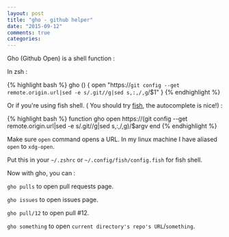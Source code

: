 ```yaml
---
layout: post
title: "gho - github helper"
date: "2015-09-12"
comments: true
categories: 
---
```


Gho (Github Open) is a shell function :

In zsh :

{% highlight bash %}
gho () {
    open "https://`git config --get remote.origin.url|sed -e s/.git//g|sed s,:,/,g`/$1"
}
{% endhighlight %}

Or if you're using fish shell. ( You should try [fish](http://fishshell.com/), the autocomplete is nice!) :

{% highlight bash %}
function gho
  open https://(git config --get remote.origin.url|sed -e s/.git//g|sed s,:,/,g)/$argv
end
{% endhighlight %}

Make sure `open` command opens a URL. In my linux machine I have aliased `open` to `xdg-open`.

Put this in your `~/.zshrc` or `~/.config/fish/config.fish` for fish shell.

Now with gho, you can :

`gho pulls`  to open pull requests page.

`gho issues` to open issues page.

`gho pull/12` to open pull #12.

`gho something` to open `current directory's repo's URL`/`something`.

